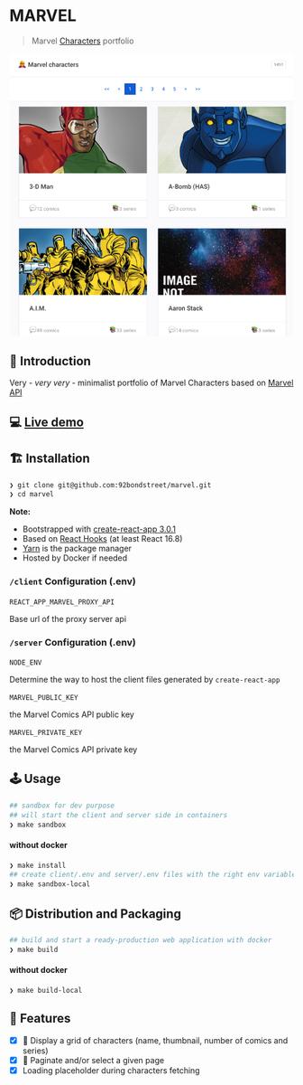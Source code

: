 # MARVEL

> Marvel [Characters](https://www.marvel.com/characters) portfolio

[![Marvel portfolio](./web.png)](http://ec2-18-216-242-220.us-east-2.compute.amazonaws.com/)

## 🐣 Introduction

Very - _very very_ - minimalist portfolio of Marvel Characters based on [Marvel API](https://developer.marvel.com/documentation/getting_started)

## 💻 [Live demo](http://ec2-18-216-242-220.us-east-2.compute.amazonaws.com/)

## 🏗️  Installation

```sh
❯ git clone git@github.com:92bondstreet/marvel.git
❯ cd marvel
```

**Note:**

* Bootstrapped with [create-react-app 3.0.1](https://github.com/facebook/create-react-app/blob/master/CHANGELOG.md)
* Based on [React Hooks](https://reactjs.org/docs/hooks-intro.html) (at least React 16.8)
* [Yarn](https://yarnpkg.com) is the package manager
* Hosted by Docker if needed

### `/client` Configuration (.env)

`REACT_APP_MARVEL_PROXY_API`

Base url of the proxy server api

### `/server` Configuration (.env)

`NODE_ENV`

Determine the way to host the client files generated by `create-react-app`

`MARVEL_PUBLIC_KEY`

the Marvel Comics API public key

`MARVEL_PRIVATE_KEY`

the Marvel Comics API private key

## 🕹️  Usage

```sh
## sandbox for dev purpose
## will start the client and server side in containers
❯ make sandbox
```

#### without docker

```sh
❯ make install
## create client/.env and server/.env files with the right env variables
❯ make sandbox-local
```

## 📦 Distribution and Packaging

```sh
## build and start a ready-production web application with docker
❯ make build
```

#### without docker

```sh
❯ make build-local
```

## 📱 Features

- [X] 🦸 Display a grid of characters (name, thumbnail, number of comics and series)
- [X] 📄 Paginate and/or select a given page
- [x] Loading placeholder during characters fetching
